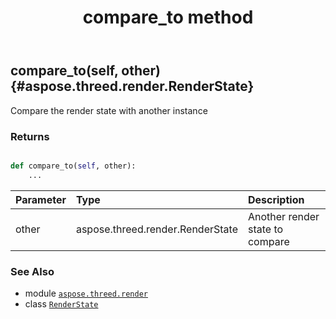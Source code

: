 ﻿---
title: compare_to method
second_title: Aspose.3D for Python via .NET API References
description: 
type: docs
weight: 20
url: /python-net/aspose.threed.render/renderstate/compare_to/
is_root: false
---

## compare_to(self, other) {#aspose.threed.render.RenderState}

Compare the render state with another instance


### Returns 





```python

def compare_to(self, other):
    ...
```


| Parameter | Type | Description |
| :- | :- | :- |
| other | aspose.threed.render.RenderState | Another render state to compare |



### See Also
* module [`aspose.threed.render`](../../)
* class [`RenderState`](/3d/python-net/aspose.threed.render/renderstate)
